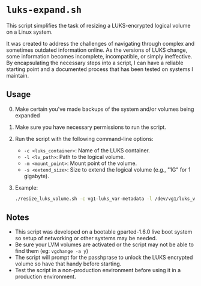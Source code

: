 
# `luks-expand.sh`

This script simplifies the task of resizing a LUKS-encrypted logical volume on a Linux system. 

It was created to address the challenges of navigating through complex and sometimes outdated information online. As the versions of LUKS change, some information becomes incomplete, incompatible, or simply ineffective. By encapsulating the necessary steps into a script, I can have a reliable starting point and a documented process that has been tested on systems I maintain.

## Usage
0. Make certain you've made backups of the system and/or volumes being expanded

1. Make sure you have necessary permissions to run the script.

2. Run the script with the following command-line options:

   - `-c <luks_container>`: Name of the LUKS container.
   - `-l <lv_path>`: Path to the logical volume.
   - `-m <mount_point>`: Mount point of the volume.
   - `-s <extend_size>`: Size to extend the logical volume (e.g., "1G" for 1 gigabyte).

3. Example:

   ```bash
   ./resize_luks_volume.sh -c vg1-luks_var-metadata -l /dev/vg1/luks_var -m /mnt/var -s 1G
   ```

## Notes
- This script was developed on a bootable gparted-1.6.0 live boot system so setup of networking or other systems may be needed.
- Be sure your LVM volumes are activated or the script may not be able to find them (eg: `vgchange -a y`)
- The script will prompt for the passhprase to unlock the LUKS encrypted volume so have that handy before starting.
- Test the script in a non-production environment before using it in a production environment.
